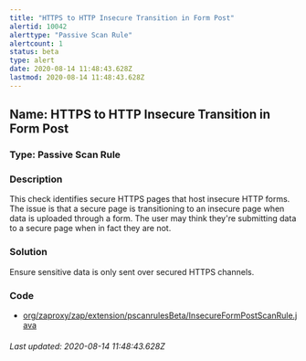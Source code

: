 ```yaml
---
title: "HTTPS to HTTP Insecure Transition in Form Post"
alertid: 10042
alerttype: "Passive Scan Rule"
alertcount: 1
status: beta
type: alert
date: 2020-08-14 11:48:43.628Z
lastmod: 2020-08-14 11:48:43.628Z
---
```

## Name: HTTPS to HTTP Insecure Transition in Form Post

### Type: Passive Scan Rule


### Description

This check identifies secure HTTPS pages that host insecure HTTP forms. The issue is that a secure page is transitioning to an insecure page when data is uploaded through a form. The user may think they're submitting data to a secure page when in fact they are not.

### Solution

Ensure sensitive data is only sent over secured HTTPS channels.

### Code

 * [org/zaproxy/zap/extension/pscanrulesBeta/InsecureFormPostScanRule.java](https://github.com/zaproxy/zap-extensions/blob/master/addOns/pscanrulesBeta/src/main/java/org/zaproxy/zap/extension/pscanrulesBeta/InsecureFormPostScanRule.java)

###### Last updated: 2020-08-14 11:48:43.628Z
